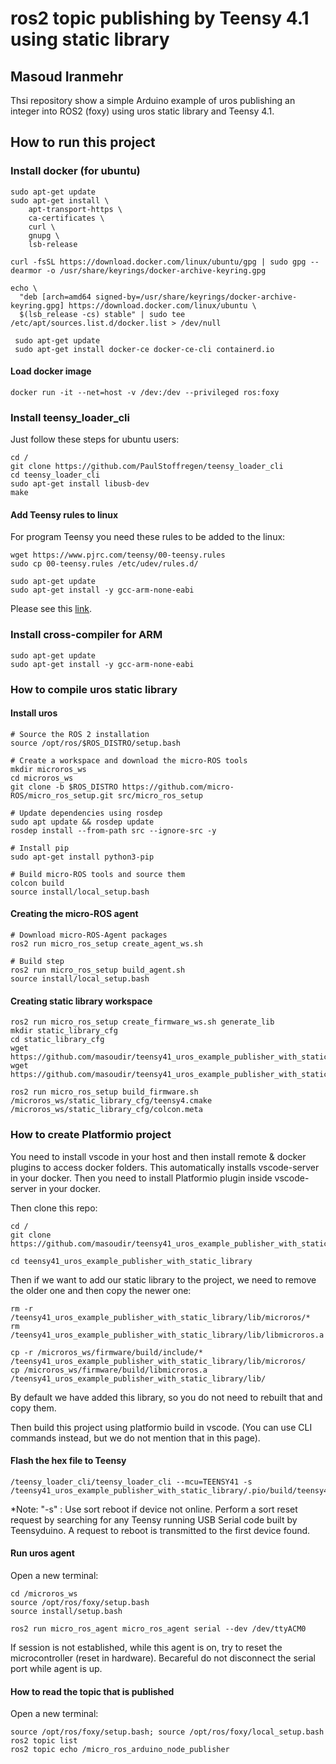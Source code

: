 

# ros2 topic publishing by Teensy 4.1 using static library

## Masoud Iranmehr

Thsi repository show a simple Arduino example of uros publishing an integer into ROS2 (foxy) using uros static library and Teensy 4.1.


## How to run this project

### Install docker (for ubuntu)

	sudo apt-get update
	sudo apt-get install \
	    apt-transport-https \
	    ca-certificates \
	    curl \
	    gnupg \
	    lsb-release
    
	curl -fsSL https://download.docker.com/linux/ubuntu/gpg | sudo gpg --dearmor -o /usr/share/keyrings/docker-archive-keyring.gpg

	echo \
	  "deb [arch=amd64 signed-by=/usr/share/keyrings/docker-archive-keyring.gpg] https://download.docker.com/linux/ubuntu \
	  $(lsb_release -cs) stable" | sudo tee /etc/apt/sources.list.d/docker.list > /dev/null
	  
	 sudo apt-get update
	 sudo apt-get install docker-ce docker-ce-cli containerd.io      



#### Load docker image

    docker run -it --net=host -v /dev:/dev --privileged ros:foxy


### Install teensy_loader_cli

Just follow these steps for ubuntu users:

    cd /
    git clone https://github.com/PaulStoffregen/teensy_loader_cli 
    cd teensy_loader_cli
    sudo apt-get install libusb-dev
    make

#### Add Teensy rules to linux

For program Teensy you need these rules to be added to the linux:

    wget https://www.pjrc.com/teensy/00-teensy.rules
    sudo cp 00-teensy.rules /etc/udev/rules.d/

    sudo apt-get update
    sudo apt-get install -y gcc-arm-none-eabi

Please see this [link](https://www.pjrc.com/teensy/loader_linux.html).    

### Install cross-compiler for ARM

    sudo apt-get update
    sudo apt-get install -y gcc-arm-none-eabi

### How to compile uros static library


#### Install uros

    # Source the ROS 2 installation
    source /opt/ros/$ROS_DISTRO/setup.bash

    # Create a workspace and download the micro-ROS tools
    mkdir microros_ws
    cd microros_ws
    git clone -b $ROS_DISTRO https://github.com/micro-ROS/micro_ros_setup.git src/micro_ros_setup

    # Update dependencies using rosdep
    sudo apt update && rosdep update
    rosdep install --from-path src --ignore-src -y

    # Install pip
    sudo apt-get install python3-pip

    # Build micro-ROS tools and source them
    colcon build
    source install/local_setup.bash

#### Creating the micro-ROS agent

    # Download micro-ROS-Agent packages
    ros2 run micro_ros_setup create_agent_ws.sh

    # Build step
    ros2 run micro_ros_setup build_agent.sh
    source install/local_setup.bash

#### Creating static library workspace

    ros2 run micro_ros_setup create_firmware_ws.sh generate_lib
    mkdir static_library_cfg
    cd static_library_cfg
    wget https://github.com/masoudir/teensy41_uros_example_publisher_with_static_library/blob/master/static_library_cfg/teensy4.cmake
    wget https://github.com/masoudir/teensy41_uros_example_publisher_with_static_library/blob/master/static_library_cfg/colcon.meta

    ros2 run micro_ros_setup build_firmware.sh /microros_ws/static_library_cfg/teensy4.cmake /microros_ws/static_library_cfg/colcon.meta

### How to create Platformio project

You need to install vscode in your host and then install remote & docker plugins to access docker folders. This automatically installs vscode-server in your docker. Then you need to install Platformio plugin inside vscode-server in your docker.

Then clone this repo:

    cd /
    git clone https://github.com/masoudir/teensy41_uros_example_publisher_with_static_library

    cd teensy41_uros_example_publisher_with_static_library

Then if we want to add our static library to the project, we need to remove the older one and then copy the newer one:

    rm -r /teensy41_uros_example_publisher_with_static_library/lib/microros/*
    rm /teensy41_uros_example_publisher_with_static_library/lib/libmicroros.a

    cp -r /microros_ws/firmware/build/include/* /teensy41_uros_example_publisher_with_static_library/lib/microros/
    cp /microros_ws/firmware/build/libmicroros.a /teensy41_uros_example_publisher_with_static_library/lib/

By default we have added this library, so you do not need to rebuilt that and copy them.    

Then build this project using platformio build in vscode. (You can use CLI commands instead, but we do not mention that in this page).


#### Flash the hex file to Teensy   

    /teensy_loader_cli/teensy_loader_cli --mcu=TEENSY41 -s /teensy41_uros_example_publisher_with_static_library/.pio/build/teensy41/firmware.hex

*Note: "-s" : Use sort reboot if device not online. Perform a sort reset request by searching for any Teensy running USB Serial code built by Teensyduino. A request to reboot is transmitted to the first device found.

#### Run uros agent

Open a new terminal:

    cd /microros_ws
    source /opt/ros/foxy/setup.bash
    source install/setup.bash

    ros2 run micro_ros_agent micro_ros_agent serial --dev /dev/ttyACM0

If session is not established, while this agent is on, try to reset the microcontroller (reset in hardware). Becareful do not disconnect the serial port while agent is up.

#### How to read the topic that is published

Open a new terminal:

    source /opt/ros/foxy/setup.bash; source /opt/ros/foxy/local_setup.bash
    ros2 topic list
    ros2 topic echo /micro_ros_arduino_node_publisher


